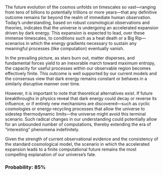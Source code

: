 The future evolution of the cosmos unfolds on timescales so vast—ranging from tens of billions to potentially trillions or more years—that any definitive outcome remains far beyond the realm of immediate human observation. Today’s understanding, based on robust cosmological observations and theories, indicates that the universe is undergoing an accelerated expansion driven by dark energy. This expansion is expected to lead, over these immense timescales, to conditions such as a heat death or a Big Rip—scenarios in which the energy gradients necessary to sustain any meaningful processes (like computation) eventually vanish.

In the prevailing picture, as stars burn out, matter disperses, and fundamental forces yield to an inexorable march toward maximum entropy, the capacity for useful processes within our observable region becomes effectively finite. This outcome is well supported by our current models and the consensus view that dark energy remains constant or behaves in a similarly disruptive manner over time.

However, it is important to note that theoretical alternatives exist. If future breakthroughs in physics reveal that dark energy could decay or reverse its influence, or if entirely new mechanisms are discovered—such as cyclic cosmologies or energy-recycling processes that allow the universe to sidestep thermodynamic limits—the universe might avoid this terminal scenario. Such radical changes in our understanding could potentially allow for an unbounded number of computations, thereby extending the era of “interesting” phenomena indefinitely.

Given the strength of current observational evidence and the consistency of the standard cosmological model, the scenario in which the accelerated expansion leads to a finite computational future remains the most compelling explanation of our universe’s fate.

### Probability: 85%